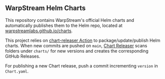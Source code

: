 ## WarpStream Helm Charts

This repository contains WarpStream's official Helm charts and automatically
publishes them to the Helm repo, located at [warpstreamlabs.github.io/charts](https://warpstreamlabs.github.io/charts).

This project relies on [chart-releaser Action](https://github.com/helm/chart-releaser-action)
to package/update/publish Helm charts. When new commits are pushed on `main`,
[Chart Releaser](https://github.com/helm/chart-releaser) scans folders under `charts/`
for new versions and creates the corresponding GitHub Releases.

For publishing a new Chart release, push a commit incrementing `version` in `Chart.yaml`.
